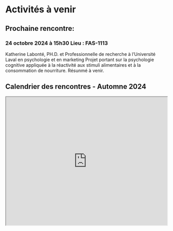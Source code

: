 

# Activités à venir

## Prochaine rencontre:

### 24 octobre 2024 à 15h30 Lieu : FAS-1113
Katherine Labonté,  PH.D. et Professionnelle de recherche à l’Université Laval en psychologie et en marketing
Projet portant sur la psychologie cognitive appliquée à la réactivité aux stimuli alimentaires et à la consommation de nourriture. Résunmé à venir.


## Calendrier des rencontres - Automne 2024

<iframe width='100%' height='400' src="https://docs.google.com/document/d/1HGuPQ3QcIe4HzX_6mAoVZKanXStc6cMBk2Twln2krKw/pub?embedded=true"> display:block;</iframe>


